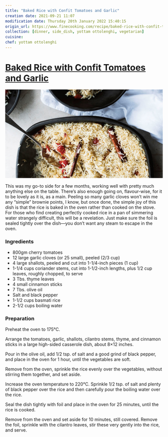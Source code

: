 ```yaml
---
title: "Baked Rice with Confit Tomatoes and Garlic"
creation date: 2021-09-21 11:07
modification date: Thursday 20th January 2022 15:40:15
origin_url: https://www.finecooking.com/recipe/baked-rice-with-confit-tomatoes-and-garlic
collection: [dinner, side_dish, yottam ottolenghi, vegetarian]
cuisine:
chef: yottam ottolenghi
---
```

# [Baked Rice with Confit Tomatoes and Garlic](https://www.finecooking.com/recipe/baked-rice-with-confit-tomatoes-and-garlic)

![](_images/44c99dc21f7745654a2c332ccae4f13e.jpg)

This was my go-to side for a few months, working well with pretty much anything else on the table. There’s also enough going on, flavour-wise, for it to be lovely as it is, as a main. Peeling so many garlic cloves won’t win me any “simple” brownie points, I know, but once done, the simple joy of this dish is that the rice is baked in the oven rather than cooked on the stove. For those who find creating perfectly cooked rice in a pan of simmering water strangely difficult, this will be a revelation. Just make sure the foil is sealed tightly over the dish—you don’t want any steam to escape in the oven.

### Ingredients
* 800gm cherry tomatoes
* 12 large garlic cloves (or 25 small), peeled (2/3 cup)
* 4 large shallots, peeled and cut into 1-1/4-inch pieces (1 cup)
* 1-1/4 cups coriander stems, cut into 1-1/2-inch lengths, plus 1/2 cup leaves, roughly chopped, to serve
* 3 Tbs. thyme leaves
* 4 small cinnamon sticks
* 7 Tbs. olive oil
* Salt and black pepper
* 1-1/2 cups basmati rice
* 2-1/2 cups boiling water

### Preparation
Preheat the oven to 175°C.

Arrange the tomatoes, garlic, shallots, cilantro stems, thyme, and cinnamon sticks in a large high-sided casserole dish, about 8×12 inches. 

Pour in the olive oil, add 1/2 tsp. of salt and a good grind of black pepper, and place in the oven for 1 hour, until the vegetables are soft. 

Remove from the oven, sprinkle the rice evenly over the vegetables, without stirring them together, and set aside.

Increase the oven temperature to 220°C. Sprinkle 1/2 tsp. of salt and plenty of black pepper over the rice and then carefully pour the boiling water over the rice. 

Seal the dish tightly with foil and place in the oven for 25 minutes, until the rice is cooked. 

Remove from the oven and set aside for 10 minutes, still covered. Remove the foil, sprinkle with the cilantro leaves, stir these very gently into the rice, and serve.